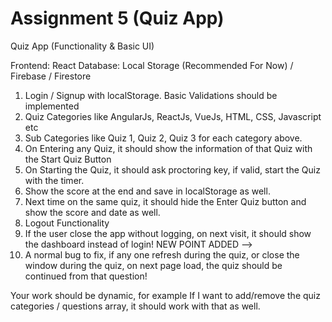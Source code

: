 # Assignment 5 (Quiz App)

Quiz App (Functionality & Basic UI)

Frontend: React
Database: Local Storage (Recommended For Now) / Firebase / Firestore

1) Login / Signup with localStorage. Basic Validations should be implemented
2) Quiz Categories like AngularJs, ReactJs, VueJs, HTML, CSS, Javascript etc
3) Sub Categories like Quiz 1, Quiz 2, Quiz 3 for each category above.
4) On Entering any Quiz, it should show the information of that Quiz with the Start Quiz Button
5) On Starting the Quiz, it should ask proctoring key, if valid, start the Quiz with the timer.
6) Show the score at the end and save in localStorage as well. 
7) Next time on the same quiz, it should hide the Enter Quiz button and show the score and date as well.
8) Logout Functionality
9) If the user close the app without logging, on next visit, it should show the dashboard instead of login!
NEW POINT ADDED -->
10) A normal bug to fix, if any one refresh during the quiz, or close the window during the quiz, 
on next page load, the quiz should be continued from that question!

Your work should be dynamic, for example If I want to add/remove the quiz categories / questions array, it should work with that as well.
